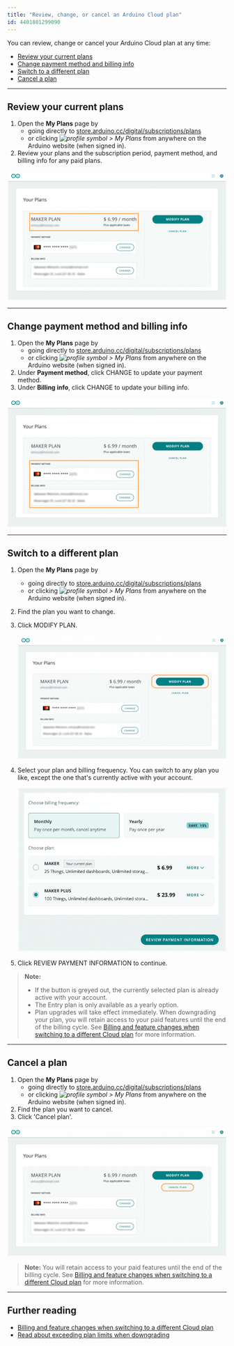 ```yaml
---
title: "Review, change, or cancel an Arduino Cloud plan"
id: 4401881299090
---
```


You can review, change or cancel your Arduino Cloud plan at any time:

* [Review your current plans](#review)
* [Change payment method and billing info](#payment-and-billing)
* [Switch to a different plan](#switch)
* [Cancel a plan](#cancel)

---

<a id="review"></a>

## Review your current plans

1. Open the **My Plans** page by
   * going directly to [store.arduino.cc/digital/subscriptions/plans](https://store.arduino.cc/digital/subscriptions/plans)
   * or clicking *![profile symbol](img/symbol_profile.png) > My Plans* from anywhere on the Arduino website (when signed in).
2. Review your plans and the subscription period, payment method, and billing info for any paid plans.

![Maker plan details](img/my-plans-subscription.png)

---

<a id="payment-and-billing"></a>

## Change payment method and billing info

1. Open the **My Plans** page by
   * going directly to [store.arduino.cc/digital/subscriptions/plans](https://store.arduino.cc/digital/subscriptions/plans)
   * or clicking *![profile symbol](img/symbol_profile.png) > My Plans* from anywhere on the Arduino website (when signed in).
2. Under **Payment method**, click CHANGE to update your payment method.
3. Under **Billing info**, click CHANGE to update your billing info.

![Maker plan details](img/my-plans-payment-and-billing.png)

---

<a id="switch"></a>

## Switch to a different plan

1. Open the **My Plans** page by
   * going directly to [store.arduino.cc/digital/subscriptions/plans](https://store.arduino.cc/digital/subscriptions/plans)
   * or clicking *![profile symbol](img/symbol_profile.png) > My Plans* from anywhere on the Arduino website (when signed in).
2. Find the plan you want to change.
3. Click MODIFY PLAN.

   ![Maker plan details](img/my-plans-modify.png)

4. Select your plan and billing frequency. You can switch to any plan you like, except the one that's currently active with your account.

   !["Monthly" and "Maker Plus" options selected in the "Modify plan" page](img/modify-plan.png)

5. Click REVIEW PAYMENT INFORMATION to continue.

> **Note:**
>
> * If the button is greyed out, the currently selected plan is already active with your account.
> * The Entry plan is only available as a yearly option.
> * Plan upgrades will take effect immediately. When downgrading your plan, you will retain access to your paid features until the end of the billing cycle. See [Billing and feature changes when switching to a different Cloud plan](https://support.arduino.cc/hc/en-us/articles/4401874211730) for more information.

---

<a id="cancel"></a>

## Cancel a plan

1. Open the **My Plans** page by
   * going directly to [store.arduino.cc/digital/subscriptions/plans](https://store.arduino.cc/digital/subscriptions/plans)
   * or clicking *![profile symbol](img/symbol_profile.png) > My Plans* from anywhere on the Arduino website (when signed in).
2. Find the plan you want to cancel.
3. Click 'Cancel plan'.

![Cancelling a Cloud plan.](img/my-plans-cancel.png)

> **Note:** You will retain access to your paid features until the end of the billing cycle. See [Billing and feature changes when switching to a different Cloud plan](https://support.arduino.cc/hc/en-us/articles/4401874211730) for more information.

---

## Further reading

* [Billing and feature changes when switching to a different Cloud plan](https://support.arduino.cc/hc/en-us/articles/4401874211730)
* [Read about exceeding plan limits when downgrading](https://support.arduino.cc/hc/en-us/articles/360019706820)
